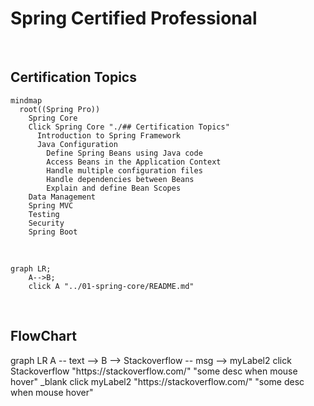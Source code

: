 # Spring Certified Professional

<br>

## Certification Topics

```mermaid
mindmap
  root((Spring Pro))
    Spring Core
    Click Spring Core "./## Certification Topics"
      Introduction to Spring Framework
      Java Configuration
        Define Spring Beans using Java code
        Access Beans in the Application Context
        Handle multiple configuration files
        Handle dependencies between Beans
        Explain and define Bean Scopes
    Data Management
    Spring MVC
    Testing
    Security
    Spring Boot
```

<br>

```mermaid
graph LR;
    A-->B;
    click A "../01-spring-core/README.md"
```

<br>

<script src="https://cdnjs.cloudflare.com/ajax/libs/mermaid/8.14.0/mermaid.min.js"></script>
<h2>FlowChart</h2>
<div class="mermaid">
  graph LR
  A -- text --> B --> Stackoverflow -- msg --> myLabel2
  click Stackoverflow "https://stackoverflow.com/" "some desc when mouse hover" _blank
  click myLabel2 "https://stackoverflow.com/" "some desc when mouse hover"
</div>